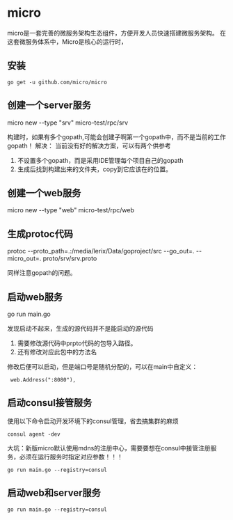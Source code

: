 # micro

micro是一套完善的微服务架构生态组件，方便开发人员快速搭建微服务架构。
在这套微服务体系中，Micro是核心的运行时，

## 安装

    go get -u github.com/micro/micro

## 创建一个server服务

micro new --type "srv" micro-test/rpc/srv

构建时，如果有多个gopath,可能会创建子啊第一个gopath中，而不是当前的工作gopath！
解决：
当前没有好的解决方案，可以有两个供参考

1. 不设置多个gopath，而是采用IDE管理每个项目自己的gopath
2. 生成后找到构建出来的文件夹，copy到它应该在的位置。

## 创建一个web服务

micro new --type "web" micro-test/rpc/web

## 生成protoc代码

protoc --proto_path=.:/media/lerix/Data/goproject/src --go_out=. --micro_out=. proto/srv/srv.proto

同样注意gopath的问题。



## 启动web服务

go run main.go 

发现启动不起来，生成的源代码并不是能启动的源代码

1. 需要修改源代码中prpto代码的包导入路径。
2. 还有修改对应此包中的方法名

修改后便可以启动，但是端口号是随机分配的，可以在main中自定义：

     web.Address(":8080"),

## 启动consul接管服务

使用以下命令启动开发环境下的consul管理，省去搞集群的麻烦

    consul agent -dev

大坑：新版micro默认使用mdns的注册中心，需要要想在consul中接管注册服务，必须在运行服务时指定对应参数！！！

    go run main.go --registry=consul

## 启动web和server服务

    go run main.go --registry=consul